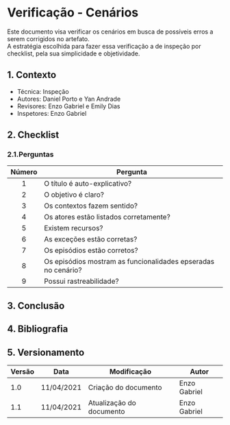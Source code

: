 # Verificação - Cenários

Este documento visa verificar os cenários em busca de possíveis erros a serem corrigidos no artefato. <br/>A estratégia escolhida para fazer essa verificação a de inspeção por checklist, pela sua simplicidade e objetividade.

## 1. Contexto
 - Técnica: Inspeção
 - Autores: Daniel Porto e Yan Andrade
 - Revisores: Enzo Gabriel e Emily Dias
 - Inspetores: Enzo Gabriel

## 2. Checklist

### 2.1.Perguntas
| Número | Pergunta |
|:--:|--|
| 1 | O título é auto-explicativo? |
| 2 | O objetivo é claro? |
| 3 | Os contextos fazem sentido? |
| 4 | Os atores estão listados corretamente? |
| 5 | Existem recursos? |
| 6 | As exceções estão corretas? |
| 7 | Os episódios estão corretos? |
| 8 | Os episódios mostram as funcionalidades epseradas no cenário? |
| 9 | Possui rastreabilidade? |


## 3. Conclusão

## 4. Bibliografia

## 5. Versionamento
| Versão | Data | Modificação | Autor |
|--|--|--|--|
| 1.0 | 11/04/2021 | Criação do documento | Enzo Gabriel |
| 1.1 | 11/04/2021 | Atualização do documento | Enzo Gabriel |
